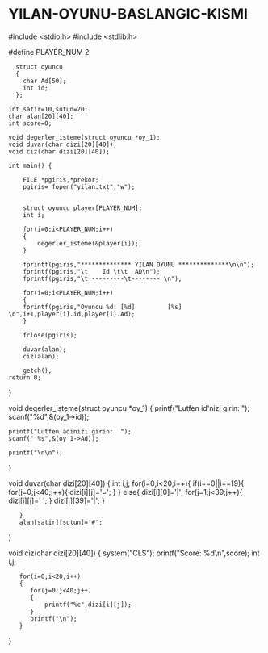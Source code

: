 # YILAN-OYUNU-BASLANGIC-KISMI
#include <stdio.h>
#include <stdlib.h>


#define PLAYER_NUM 2


      struct oyuncu
	  {
      	char Ad[50];
      	int id;
	  };

    int satir=10,sutun=20;
    char alan[20][40];
	int score=0;
	 
    void degerler_isteme(struct oyuncu *oy_1);
    void duvar(char dizi[20][40]);
    void ciz(char dizi[20][40]);

    int main() {
    	
    	FILE *pgiris,*prekor;
    	pgiris= fopen("yilan.txt","w");
    	
    	
    	struct oyuncu player[PLAYER_NUM];
    	int i;
    	 	
    	for(i=0;i<PLAYER_NUM;i++)
    	{
    		degerler_isteme(&player[i]);
		}
        
        fprintf(pgiris,"************** YILAN OYUNU **************\n\n");
    	fprintf(pgiris,"\t    Id \t\t  AD\n");
    	fprintf(pgiris,"\t ---------\t-------- \n");
    	
    	for(i=0;i<PLAYER_NUM;i++)
    	{
    	fprintf(pgiris,"Oyuncu %d: [%d]         [%s] \n",i+1,player[i].id,player[i].Ad);	
		}
		
		fclose(pgiris);
		
		duvar(alan);
		ciz(alan);
		
		getch();	
	return 0;
}

  void degerler_isteme(struct oyuncu *oy_1)
  {
  	printf("Lutfen id'nizi girin:  ");
  	scanf("%d",&(oy_1->id));
  	
  	printf("Lutfen adinizi girin:  ");
  	scanf(" %s",&(oy_1->Ad));
  	
  	printf("\n\n");
  }
  
  void duvar(char dizi[20][40])
  { 
       int i,j; 
       for(i=0;i<20;i++){ 
          if(i==0||i==19){ 
              for(j=0;j<40;j++){ 
                  dizi[i][j]='='; 
              } 
          } 
          else{ 
               dizi[i][0]='|'; 
               for(j=1;j<39;j++){ 
                   dizi[i][j]=' '; 
               } 
               dizi[i][39]='|'; 
          } 
           
       } 
       alan[satir][sutun]='#'; 
  }
   
  void ciz(char dizi[20][40])
  { 
       system("CLS"); 
       printf("Score: %d\n",score); 
       int i,j; 
       
       for(i=0;i<20;i++)
	   { 
          for(j=0;j<40;j++)
		  { 
              printf("%c",dizi[i][j]); 
          } 
          printf("\n"); 
       }       
  }
